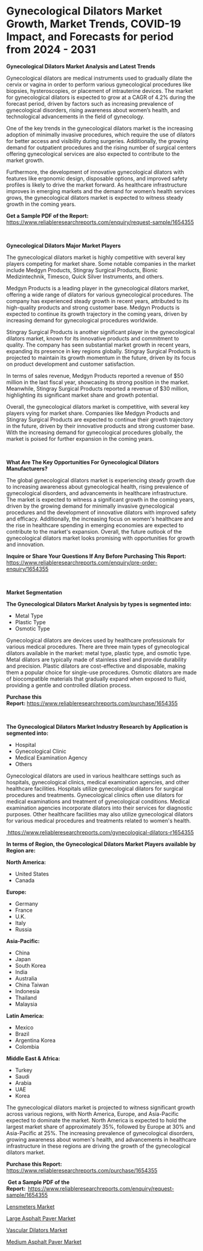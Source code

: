 <p><h1>Gynecological Dilators Market Growth, Market Trends, COVID-19 Impact, and Forecasts for period from 2024 - 2031</h1></p><p><strong>Gynecological Dilators Market Analysis and Latest Trends</strong></p>
<p><p>Gynecological dilators are medical instruments used to gradually dilate the cervix or vagina in order to perform various gynecological procedures like biopsies, hysteroscopies, or placement of intrauterine devices. The market for gynecological dilators is expected to grow at a CAGR of 4.2% during the forecast period, driven by factors such as increasing prevalence of gynecological disorders, rising awareness about women’s health, and technological advancements in the field of gynecology.</p><p>One of the key trends in the gynecological dilators market is the increasing adoption of minimally invasive procedures, which require the use of dilators for better access and visibility during surgeries. Additionally, the growing demand for outpatient procedures and the rising number of surgical centers offering gynecological services are also expected to contribute to the market growth.</p><p>Furthermore, the development of innovative gynecological dilators with features like ergonomic design, disposable options, and improved safety profiles is likely to drive the market forward. As healthcare infrastructure improves in emerging markets and the demand for women’s health services grows, the gynecological dilators market is expected to witness steady growth in the coming years.</p></p>
<p><strong>Get a Sample PDF of the Report:&nbsp;</strong> <a href="https://www.reliableresearchreports.com/enquiry/request-sample/1654355">https://www.reliableresearchreports.com/enquiry/request-sample/1654355</a></p>
<p>&nbsp;</p>
<p><strong>Gynecological Dilators Major Market Players</strong></p>
<p><p>The gynecological dilators market is highly competitive with several key players competing for market share. Some notable companies in the market include Medgyn Products, Stingray Surgical Products, Bionic Medizintechnik, Timesco, Quick Silver Instruments, and others.</p><p>Medgyn Products is a leading player in the gynecological dilators market, offering a wide range of dilators for various gynecological procedures. The company has experienced steady growth in recent years, attributed to its high-quality products and strong customer base. Medgyn Products is expected to continue its growth trajectory in the coming years, driven by increasing demand for gynecological procedures worldwide.</p><p>Stingray Surgical Products is another significant player in the gynecological dilators market, known for its innovative products and commitment to quality. The company has seen substantial market growth in recent years, expanding its presence in key regions globally. Stingray Surgical Products is projected to maintain its growth momentum in the future, driven by its focus on product development and customer satisfaction.</p><p>In terms of sales revenue, Medgyn Products reported a revenue of $50 million in the last fiscal year, showcasing its strong position in the market. Meanwhile, Stingray Surgical Products reported a revenue of $30 million, highlighting its significant market share and growth potential.</p><p>Overall, the gynecological dilators market is competitive, with several key players vying for market share. Companies like Medgyn Products and Stingray Surgical Products are expected to continue their growth trajectory in the future, driven by their innovative products and strong customer base. With the increasing demand for gynecological procedures globally, the market is poised for further expansion in the coming years.</p></p>
<p>&nbsp;</p>
<p><strong>What Are The Key Opportunities For Gynecological Dilators Manufacturers?</strong></p>
<p><p>The global gynecological dilators market is experiencing steady growth due to increasing awareness about gynecological health, rising prevalence of gynecological disorders, and advancements in healthcare infrastructure. The market is expected to witness a significant growth in the coming years, driven by the growing demand for minimally invasive gynecological procedures and the development of innovative dilators with improved safety and efficacy. Additionally, the increasing focus on women's healthcare and the rise in healthcare spending in emerging economies are expected to contribute to the market's expansion. Overall, the future outlook of the gynecological dilators market looks promising with opportunities for growth and innovation.</p></p>
<p><strong>Inquire or Share Your Questions If Any Before Purchasing This Report:</strong> <a href="https://www.reliableresearchreports.com/enquiry/pre-order-enquiry/1654355">https://www.reliableresearchreports.com/enquiry/pre-order-enquiry/1654355</a></p>
<p>&nbsp;</p>
<p><strong>Market Segmentation</strong></p>
<p><strong>The Gynecological Dilators Market Analysis by types is segmented into:</strong></p>
<p><ul><li>Metal Type</li><li>Plastic Type</li><li>Osmotic Type</li></ul></p>
<p><p>Gynecological dilators are devices used by healthcare professionals for various medical procedures. There are three main types of gynecological dilators available in the market: metal type, plastic type, and osmotic type. Metal dilators are typically made of stainless steel and provide durability and precision. Plastic dilators are cost-effective and disposable, making them a popular choice for single-use procedures. Osmotic dilators are made of biocompatible materials that gradually expand when exposed to fluid, providing a gentle and controlled dilation process.</p></p>
<p><strong>Purchase this Report:&nbsp;</strong><a href="https://www.reliableresearchreports.com/purchase/1654355">https://www.reliableresearchreports.com/purchase/1654355</a></p>
<p>&nbsp;</p>
<p><strong>The Gynecological Dilators Market Industry Research by Application is segmented into:</strong></p>
<p><ul><li>Hospital</li><li>Gynecological Clinic</li><li>Medical Examination Agency</li><li>Others</li></ul></p>
<p><p>Gynecological dilators are used in various healthcare settings such as hospitals, gynecological clinics, medical examination agencies, and other healthcare facilities. Hospitals utilize gynecological dilators for surgical procedures and treatments. Gynecological clinics often use dilators for medical examinations and treatment of gynecological conditions. Medical examination agencies incorporate dilators into their services for diagnostic purposes. Other healthcare facilities may also utilize gynecological dilators for various medical procedures and treatments related to women's health.</p></p>
<p><a href="https://www.reliableresearchreports.com/gynecological-dilators-r1654355">&nbsp;https://www.reliableresearchreports.com/gynecological-dilators-r1654355</a></p>
<p><strong>In terms of Region, the Gynecological Dilators Market Players available by Region are:</strong></p>
<p>
    <p> <strong> North America: </strong>
        <ul>
            <li>United States</li>
            <li>Canada</li>
        </ul>
        </p> 
    <p> <strong> Europe: </strong>
        <ul>
            <li>Germany</li>
            <li>France</li>
            <li>U.K.</li>
            <li>Italy</li>
            <li>Russia</li>
        </ul>
        </p> 
    <p> <strong> Asia-Pacific: </strong>
        <ul>
            <li>China</li>
            <li>Japan</li>
            <li>South Korea</li>
            <li>India</li>
            <li>Australia</li>
            <li>China Taiwan</li>
            <li>Indonesia</li>
            <li>Thailand</li>
            <li>Malaysia</li>
        </ul>
        </p> 
    <p> <strong> Latin America: </strong>
        <ul>
            <li>Mexico</li>
            <li>Brazil</li>
            <li>Argentina Korea</li>
            <li>Colombia</li>
        </ul>
        </p> 
    <p> <strong> Middle East & Africa: </strong>
        <ul>
            <li>Turkey</li>
            <li>Saudi</li>
            <li>Arabia</li>
            <li>UAE</li>
            <li>Korea</li>
        </ul>
    </p>
    </p>
<p><p>The gynecological dilators market is projected to witness significant growth across various regions, with North America, Europe, and Asia-Pacific expected to dominate the market. North America is expected to hold the largest market share of approximately 35%, followed by Europe at 30% and Asia-Pacific at 25%. The increasing prevalence of gynecological disorders, growing awareness about women's health, and advancements in healthcare infrastructure in these regions are driving the growth of the gynecological dilators market.</p></p>
<p><strong>Purchase this Report: </strong><a href="https://www.reliableresearchreports.com/purchase/1654355">https://www.reliableresearchreports.com/purchase/1654355</a></p>
<p>&nbsp;<strong>Get a Sample PDF of the Report:&nbsp;&nbsp;</strong><a href="https://www.reliableresearchreports.com/enquiry/request-sample/1654355">https://www.reliableresearchreports.com/enquiry/request-sample/1654355</a></p>
<p><strong></strong></p>
<p><p><a href="https://github.com/gamblestampleyjenny50m5sl6/Market-Research-Report-List-2/blob/main/lensmeters-market.md">Lensmeters Market</a></p><p><a href="https://www.linkedin.com/pulse/large-asphalt-paver-market-share-evolution-growth-trends-2024-atbee?trackingId=YfUiA9hvadOUgQxdWXVPRA%3D%3D">Large Asphalt Paver Market</a></p><p><a href="https://github.com/nicholepatriciadoylenwnrjr0/Market-Research-Report-List-2/blob/main/vascular-dilators-market.md">Vascular Dilators Market</a></p><p><a href="https://www.linkedin.com/pulse/analyzing-medium-asphalt-paver-market-global-industry-perspective-uhzye?trackingId=maAqmSm84AmSEW2WAScrbQ%3D%3D">Medium Asphalt Paver Market</a></p></p>